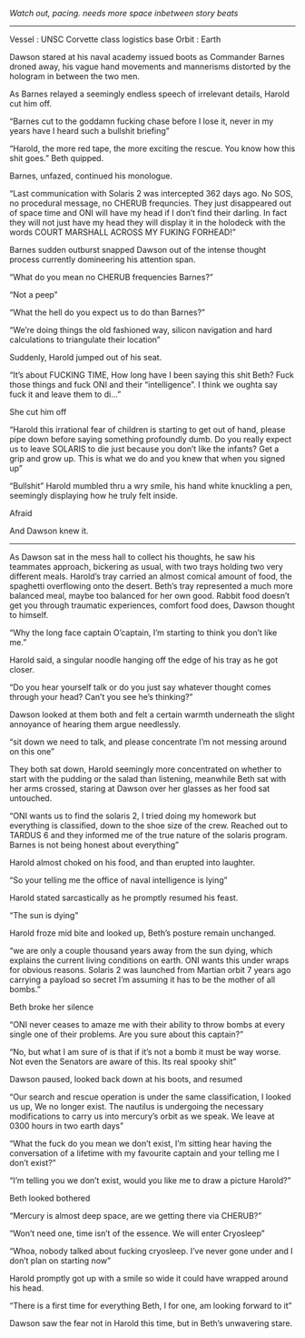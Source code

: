 *Watch out, pacing. needs more space inbetween story beats*

---

Vessel : UNSC Corvette class logistics base
Orbit : Earth

Dawson stared at his naval academy issued boots as Commander Barnes droned away, his vague hand movements and mannerisms distorted by the hologram in between the two men.   

As Barnes relayed a seemingly endless speech of irrelevant details, Harold cut him off.

“Barnes cut to the goddamn fucking chase before I lose it, never in my years have I heard such a bullshit briefing”

“Harold, the more red tape, the more exciting the rescue. You know how this shit goes.” Beth quipped.

Barnes, unfazed, continued his monologue.

“Last communication with Solaris 2 was intercepted 362 days ago. No SOS, no procedural message, no CHERUB frequncies. They just disappeared out of space time and ONI will have my head if I don’t find their darling. In fact they will not just have my head they will display it in the holodeck with the words COURT MARSHALL ACROSS MY FUKING FORHEAD!”

Barnes sudden outburst snapped Dawson out of the intense thought process currently domineering his attention span.

“What do you mean no CHERUB frequencies Barnes?”

“Not a peep”

“What the hell do you expect us to do than Barnes?”  

“We’re doing things the old fashioned way, silicon navigation and hard calculations to triangulate their location”

Suddenly, Harold jumped out of his seat.

“It’s about FUCKING TIME, How long have I been saying this shit Beth? Fuck those things and fuck ONI and their “intelligence”. I think we oughta say fuck it and leave them to di…”

She cut him off   

“Harold this irrational fear of children is starting to get out of hand, please pipe down before saying something profoundly dumb. Do you really expect us to leave SOLARIS to die just because you don’t like the infants? Get a grip and grow up. This is what we do and you knew that when you signed up”

“Bullshit” Harold mumbled thru a wry smile, his hand white knuckling a pen, seemingly displaying how he truly felt inside.

Afraid

And Dawson knew it.

----------------------------

As Dawson sat in the mess hall to collect his thoughts, he saw his teammates approach, bickering as usual, with two trays holding two very different meals. Harold’s tray carried an almost comical amount of food, the spaghetti overflowing onto the desert. Beth’s tray represented a much more balanced meal, maybe too balanced for her own good. Rabbit food doesn’t get you through traumatic experiences, comfort food does, Dawson thought to himself.

“Why the long face captain O’captain, I’m starting to think you don’t like me.”

Harold said, a singular noodle hanging off the edge of his tray as he got closer.

“Do you hear yourself talk or do you just say whatever thought comes through your head? Can’t you see he’s thinking?” 

Dawson looked at them both and felt a certain warmth underneath the slight annoyance of hearing them argue needlessly.

“sit down we need to talk, and please concentrate I’m not messing around on this one”

They both sat down, Harold seemingly more concentrated on whether to start with the pudding or the salad than listening, meanwhile Beth sat with her arms crossed, staring at Dawson over her glasses as her food sat untouched. 

“ONI wants us to find the solaris 2, I tried doing my homework but everything is classified, down to the shoe size of the crew. Reached out to TARDUS 6 and they informed me of the true nature of the solaris program. Barnes is not being honest about everything” 

Harold almost choked on his food, and than erupted into laughter.

“So your telling me the office of naval intelligence is lying” 

Harold stated sarcastically as he promptly resumed his feast.  

“The sun is dying”

Harold froze mid bite and looked up, Beth’s posture remain unchanged.

“we are only a couple thousand years away from the sun dying, which explains the current living conditions on earth. ONI wants this under wraps for obvious reasons. Solaris 2 was launched from Martian orbit 7 years ago carrying a payload so secret I’m assuming it has to be the mother of all bombs.”

Beth broke her silence

“ONI never ceases to amaze me with their ability to throw bombs at every single one of their problems. Are you sure about this captain?”

“No, but what I am sure of is that if it’s not a bomb it must be way worse. Not even the Senators are aware of this. Its real spooky shit”

Dawson paused, looked back down at his boots, and resumed

“Our search and rescue operation is under the same classification, I looked us up, We no longer exist. The nautilus is undergoing the necessary modifications to carry us into mercury’s orbit as we speak. We leave at 0300 hours in two earth days”  

“What the fuck do you mean we don’t exist, I’m sitting hear having the conversation of a lifetime with my favourite captain and your telling me I don’t exist?”

“I’m telling you we don’t exist, would you like me to draw a picture Harold?”

Beth looked bothered  

“Mercury is almost deep space, are we getting there via CHERUB?”

“Won’t need one, time isn’t of the essence. We will enter Cryosleep”

“Whoa, nobody talked about fucking cryosleep. I’ve never gone under and I don’t plan on starting now”

Harold promptly got up with a smile so wide it could have wrapped around his head.

“There is a first time for everything Beth, I for one, am looking forward to it”

Dawson saw the fear not in Harold this time, but in Beth’s unwavering stare.

